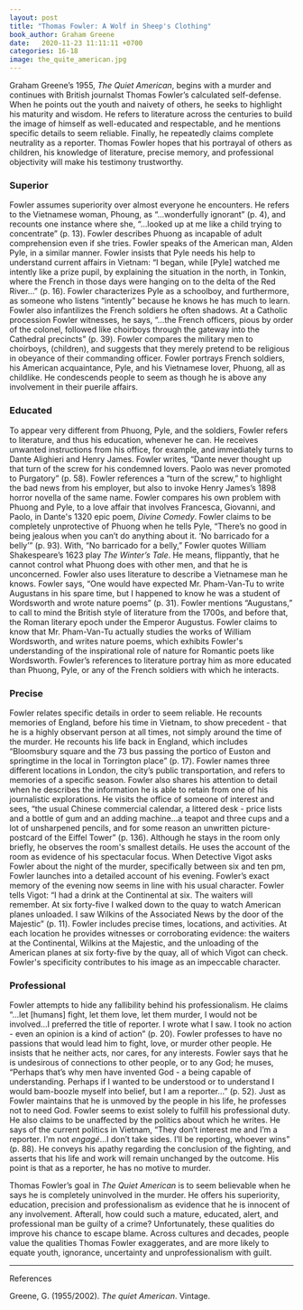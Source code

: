 ```yaml
---
layout: post
title: "Thomas Fowler: A Wolf in Sheep's Clothing"
book_author: Graham Greene
date:   2020-11-23 11:11:11 +0700
categories: 16-18
image: the_quite_american.jpg
---
```


Graham Greene’s 1955, _The Quiet American_, begins with a murder and continues with British journalst Thomas Fowler’s calculated self-defense. When he points out the youth and naivety of others, he seeks to highlight his maturity and wisdom. He refers to literature across the centuries to build the image of himself as well-educated and respectable, and he mentions specific details to seem reliable. Finally, he repeatedly claims complete neutrality as a reporter. Thomas Fowler hopes that his portrayal of others as children, his knowledge of literature, precise memory, and professional objectivity will make his testimony trustworthy.

### Superior

Fowler assumes superiority over almost everyone he encounters. He refers to the Vietnamese woman, Phoung, as “...wonderfully ignorant” (p. 4), and recounts one instance where she, “...looked up at me like a child trying to concentrate” (p. 13). Fowler describes Phuong as incapable of adult comprehension even if she tries. Fowler speaks of the American man, Alden Pyle, in a similar manner. Fowler insists that Pyle needs his help to understand current affairs in Vietnam: “I began, while [Pyle] watched me intently like a prize pupil, by explaining the situation in the north, in Tonkin, where the French in those days were hanging on to the delta of the Red River…” (p. 16). Fowler characterizes Pyle as a schoolboy, and furthermore, as someone who listens “intently” because he knows he has much to learn. Fowler also infantilizes the French soldiers he often shadows. At a Catholic procession Fowler witnesses, he says, “...the French officers, pious by order of the colonel, followed like choirboys through the gateway into the Cathedral precincts” (p. 39). Fowler compares the military men to choirboys, (children), and suggests that they merely pretend to be religious in obeyance of their commanding officer. Fowler portrays French soldiers, his American acquaintance, Pyle, and his Vietnamese lover, Phuong, all as childlike. He condescends people to seem as though he is above any involvement in their puerile affairs.

### Educated

To appear very different from Phuong, Pyle, and the soldiers, Fowler refers to literature, and thus his education, whenever he can. He receives unwanted instructions from his office, for example, and immediately turns to Dante Alighieri and Henry James. Fowler writes, “Dante never thought up that turn of the screw for his condemned lovers. Paolo was never promoted to Purgatory” (p. 58). Fowler references a “turn of the screw,” to highlight the bad news from his employer, but also to invoke Henry James’s 1898 horror novella of the same name. Fowler compares his own problem with Phuong and Pyle, to a love affair that involves Francesca, Giovanni, and Paolo, in Dante's 1320 epic poem, _Divine Comedy_.  Fowler claims to be completely unprotective of Phuong when he tells Pyle, “There’s no good in being jealous when you can’t do anything about it. ‘No barricado for a belly’” (p. 93). With, “No barricado for a belly,” Fowler quotes William Shakespeare’s 1623 play _The Winter’s Tale_. He means, flippantly, that he cannot control what Phuong does with other men, and that he is unconcerned. Fowler also uses literature to describe a Vietnamese man he knows. Fowler says, “One would have expected Mr. Pham-Van-Tu to write Augustans in his spare time, but I happened to know he was a student of Wordsworth and wrote nature poems” (p. 31). Fowler mentions “Augustans,” to call to mind the British style of literature from the 1700s, and before that, the Roman literary epoch under the Emperor Augustus. Fowler claims to know that Mr. Pham-Van-Tu actually studies the works of William Wordsworth, and writes nature poems, which exhibits Fowler's understanding of the inspirational role of nature for Romantic poets like Wordsworth. Fowler’s references to literature portray him as more educated than Phuong, Pyle, or any of the French soldiers with which he interacts.

### Precise

Fowler relates specific details in order to seem reliable. He recounts memories of England, before his time in Vietnam, to show precedent - that he is a highly observant person at all times, not simply around the time of the murder. He recounts his life back in England, which includes “Bloomsbury square and the 73 bus passing the portico of Euston and springtime in the local in Torrington place” (p. 17). Fowler names three different locations in London, the city’s public transportation, and refers to memories of a specific season. Fowler also shares his attention to detail when he describes the information he is able to retain from one of his journalistic explorations. He visits the office of someone of interest and sees, “the usual Chinese commercial calendar, a littered desk - price lists and a bottle of gum and an adding machine...a teapot and three cups and a lot of unsharpened pencils, and for some reason an unwritten picture-postcard of the Eiffel Tower” (p. 136). Although he stays in the room only briefly, he observes the room's smallest details. He uses the account of the room as evidence of his spectacular focus. When Detective Vigot asks Fowler about the night of the murder, specifically between six and ten pm, Fowler launches into a detailed account of his evening. Fowler’s exact memory of the evening now seems in line with his usual character. Fowler tells Vigot: “I had a drink at the Continental at six. The waiters will remember. At six forty-five I walked down to the quay to watch American planes unloaded. I saw Wilkins of the Associated News by the door of the Majestic” (p. 11). Fowler includes precise times, locations, and activities. At each location he provides witnesses or corroborating evidence: the waiters at the Continental, Wilkins at the Majestic, and the unloading of the American planes at six forty-five by the quay, all of which Vigot can check. Fowler's specificity contributes to his image as an impeccable character.

### Professional

Fowler attempts to hide any fallibility behind his professionalism. He claims “...let [humans] fight, let them love, let them murder, I would not be involved…I preferred the title of reporter. I wrote what I saw. I took no action - even an opinion is a kind of action” (p. 20). Fowler professes to have no passions that would lead him to fight, love, or murder other people. He insists that he neither acts, nor cares, for any interests. Fowler says that he is undesirous of connections to other people, or to any God; he muses, “Perhaps that’s why men have invented God - a being capable of understanding. Perhaps if I wanted to be understood or to understand I would bam-boozle myself into belief, but I am a reporter…” (p. 52). Just as Fowler maintains that he is unmoved by the people in his life, he professes not to need God. Fowler seems to exist solely to fulfill his professional duty. He also claims to be unaffected by the politics about which he writes. He says of the current politics in Vietnam, “They don’t interest me and I’m a reporter. I'm not _engagé_…I don’t take sides. I’ll be reporting, whoever wins” (p. 88). He conveys his apathy regarding the conclusion of the fighting, and asserts that his life and work will remain unchanged by the outcome. His point is that as a reporter, he has no motive to murder.

Thomas Fowler’s goal in _The Quiet American_ is to seem believable when he says he is completely uninvolved in the murder. He offers his superiority, education, precision and professionalism as evidence that he is innocent of any involvement. Afterall, how could such a mature, educated, alert, and professional man be guilty of a crime? Unfortunately, these qualities do improve his chance to escape blame. Across cultures and decades, people value the qualities Thomas Fowler exaggerates, and are more likely to equate youth, ignorance, uncertainty and unprofessionalism with guilt.

---
References

Greene, G. (1955/2002). _The quiet American_. Vintage.
